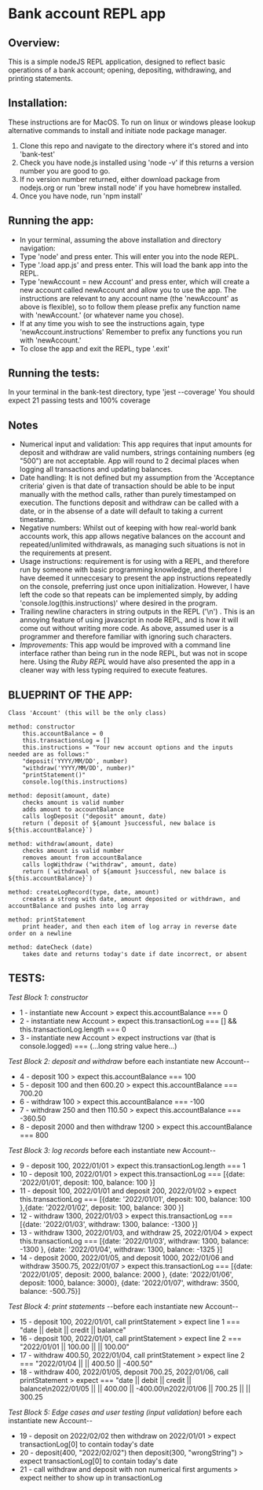 # Bank account REPL app 

## Overview:

This is a simple nodeJS REPL application, designed to reflect basic operations of a bank account; opening, depositing, withdrawing, and printing statements.

## Installation:

These instructions are for MacOS. To run on linux or windows please lookup alternative commands to install and initiate node package manager.
    
1. Clone this repo and navigate to the directory where it's stored and into 'bank-test'
2. Check you have node.js installed using 'node -v' if this returns a version number you are good to go.
3. If no version number returned, either download package from nodejs.org or run 'brew install node' if you have homebrew installed.
4. Once you have node, run 'npm install'

## Running the app:
- In your terminal, assuming the above installation and directory navigation: 
- Type 'node' and press enter. This will enter you into the node REPL.
- Type '.load app.js' and press enter. This will load the bank app into the REPL.
- Type 'newAccount = new Account' and press enter, which will create a new account called newAccount and allow you to use the app. The instructions are relevant to any account name (the 'newAccount' as above is flexible), so to follow them please prefix any function name with 'newAccount.' (or whatever name you chose).
- If at any time you wish to see the instructions again, type 'newAccount.instructions' Remember to prefix any functions you run with 'newAccount.' 
- To close the app and exit the REPL, type '.exit'

## Running the tests:
In your terminal in the bank-test directory, type 'jest --coverage' You should expect 21 passing tests and 100% coverage


## Notes
- Numerical input and validation: This app requires that input amounts for deposit and withdraw are valid numbers, strings containing numbers (eg "500") are not acceptable. App will round to 2 decimal places when logging all transactions and updating balances. 
- Date handling: It is not defined but my assumption from the 'Acceptance criteria' given is that date of transaction should be able to be input manually with the method calls, rather than purely timestamped on execution. The functions deposit and withdraw can be called with a date, or in the absense of a date will default to taking a current timestamp.
- Negative numbers: Whilst out of keeping with how real-world bank accounts work, this app allows negative balances on the account and repeated/unlimited withdrawals, as managing such situations is not in the requirements at present. 
- Usage instructions: requirement is for using with a REPL, and therefore run by someone with basic programming knowledge, and therefore I have deemed it unneccesary to present the app instructions repeatedly on the console, preferring just once upon initialization. However, I have left the code so that repeats can be implemented simply, by adding 'console.log(this.instructions)' where desired in the program.
- Trailing newline characters in string outputs in the REPL ('\n') . This is an annoying feature of using javascript in node REPL, and is how it will come out without writing more code. As above, assumed user is a programmer and therefore familiar with ignoring such characters.
- *Improvements:* This app would be improved with a command line interface rather than being run in the node REPL, but was not in scope here. Using the *Ruby REPL* would have also presented the app in a cleaner way with less typing required to execute features.


## BLUEPRINT OF THE APP:
```
Class 'Account' (this will be the only class)
    
method: constructor 
    this.accountBalance = 0
    this.transactionsLog = []
    this.instructions = "Your new account options and the inputs needed are as follows:"
    "deposit('YYYY/MM/DD', number)
    "withdraw('YYYY/MM/DD', number)"
    "printStatement()"
    console.log(this.instructions)

method: deposit(amount, date)
    checks amount is valid number
    adds amount to accountBalance
    calls logDeposit ("deposit" amount, date)
    return (`deposit of ${amount }successful, new balace is ${this.accountBalance}`)

method: withdraw(amount, date)
    checks amount is valid number
    removes amount from accountBalance 
    calls logWithdraw ("withdraw", amount, date)
    return (`withdrawal of ${amount }successful, new balace is ${this.accountBalance}`)

method: createLogRecord(type, date, amount)
    creates a strong with date, amount deposited or withdrawn, and accountBalance and pushes into log array

method: printStatement
    print header, and then each item of log array in reverse date order on a newline

method: dateCheck (date)
    takes date and returns today's date if date incorrect, or absent
```

## TESTS:

*Test Block 1: constructor*
- 1 - instantiate new Account > expect this.accountBalance === 0 
- 2 - instantiate new Account > expect this.transactionLog === [] && this.transactionLog.length === 0
- 3 - instantiate new Account > expect instructions var (that is console.logged) === (...long string value here...)

*Test Block 2: deposit and withdraw*
before each instantiate new Account--
- 4 - deposit 100 > expect this.accountBalance === 100
- 5 - deposit 100 and then 600.20 > expect this.accountBalance === 700.20
- 6 - withdraw 100 > expect this.accountBalance === -100
- 7 - withdraw 250 and then 110.50 > expect this.accountBalance === -360.50
- 8 - deposit 2000 and then withdraw 1200 > expect this.accountBalance === 800

*Test Block 3: log records*
before each instantiate new Account--
- 9 - deposit 100, 2022/01/01 > expect this.transactionLog.length === 1
- 10 - deposit 100, 2022/01/01 > expect this.transactionLog === [{date: '2022/01/01', deposit: 100, balance: 100 }]
- 11 - deposit 100, 2022/01/01 and deposit 200, 2022/01/02 > expect this.transactionLog === [{date: '2022/01/01', deposit: 100, balance: 100 },{date: '2022/01/02', deposit: 100, balance: 300 }]
- 12 - withdraw 1300, 2022/01/03 > expect this.transactionLog === [{date: '2022/01/03', withdraw: 1300, balance: -1300 }]
- 13 - withdraw 1300, 2022/01/03, and withdraw 25, 2022/01/04 > expect this.transactionLog === [{date: '2022/01/03', withdraw: 1300, balance: -1300 }, {date: '2022/01/04', withdraw: 1300, balance: -1325 }]
- 14 - deposit 2000, 2022/01/05, and deposit 1000, 2022/01/06 and withdraw 3500.75, 2022/01/07 > expect this.transactionLog === [{date: '2022/01/05', deposit: 2000, balance: 2000 }, {date: '2022/01/06', deposit: 1000, balance: 3000}, {date: '2022/01/07', withdraw: 3500, balance: -500.75}]

*Test Block 4: print statements*
--before each instantiate new Account--
- 15 - deposit 100, 2022/01/01, call printStatement > expect line 1 === "date || debit || credit || balance"
- 16 - deposit 100, 2022/01/01, call printStatement > expect line 2 === "2022/01/01 || 100.00 ||  || 100.00"
- 17 - withdraw 400.50, 2022/01/04, call printStatement > expect line 2 === "2022/01/04 || || 400.50 || -400.50"
- 18 - withdraw 400, 2022/01/05, deposit 700.25, 2022/01/06, call printStatement > expect === "date || debit || credit || balance\n2022/01/05 || || 400.00 || -400.00\n2022/01/06 || 700.25 ||  || 300.25

*Test Block 5: Edge cases and user testing (input validation)*
before each instantiate new Account--
- 19 - deposit on 2022/02/02 then withdraw on 2022/01/01 > expect transactionLog[0] to contain today's date
- 20 - deposit(400, "2022/02/02") then deposit(300, "wrongString") > expect transactionLog[0] to contain today's date
- 21 - call withdraw and deposit with non numerical first arguments > expect neither to show up in transactionLog












